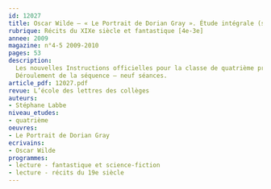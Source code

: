 ```yaml
---
id: 12027
title: Oscar Wilde – « Le Portrait de Dorian Gray ». Étude intégrale (séquence)
rubrique: Récits du XIXe siècle et fantastique [4e-3e]
annee: 2009
magazine: n°4-5 2009-2010
pages: 53
description: 
  Les nouvelles Instructions officielles pour la classe de quatrième préconisent explicitement la lecture et l’étude de « récits du XIXe siècle », et le programme d’histoire des arts invite à centrer la réflexion sur le thème des « ruptures et continuités » en art – « Le Portrait de Dorian Gray », d’Oscar Wilde, offre donc matière idéale à la prise en compte de ces recommandations. Si le roman s’inscrit de façon assez naturelle dans le prolongement de la veine fantastique inaugurée par les romantiques et exploitée de façon récurrente dans le cours du XIXe siècle, il participe d’un essor généralisé des littératures de l’imaginaire qui va nourrir toute la culture populaire du XXe siècle – le cinéma en particulier. Il manifeste aussi la nouvelle esthétique décadente qui a fait son apparition en France quelque vingt ans auparavant et dont Oscar Wilde a nourri son œuvre.
  Déroulement de la séquence – neuf séances.
article_pdf: 12027.pdf
revue: L’école des lettres des collèges
auteurs:
- Stéphane Labbe
niveau_etudes:
- quatrième
oeuvres:
- Le Portrait de Dorian Gray
ecrivains:
- Oscar Wilde
programmes:
- lecture - fantastique et science-fiction
- lecture - récits du 19e siècle
---
```

